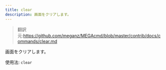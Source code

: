 ```yaml
---
title: clear
description: 画面をクリアします。
---
```


>翻訳元:https://github.com/meganz/MEGAcmd/blob/master/contrib/docs/commands/clear.md

画面をクリアします。

使用法: `clear`
